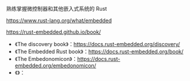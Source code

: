 熟练掌握微控制器和其他嵌入式系统的 Rust

https://www.rust-lang.org/what/embedded

https://rust-embedded.github.io/book/

* 《The discovery book》：https://docs.rust-embedded.org/discovery/
* 《The Embedded Rust book》：https://docs.rust-embedded.org/book/
* 《The Embedonomicon》：https://docs.rust-embedded.org/embedonomicon/
* 《》：